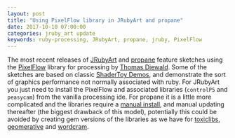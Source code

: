 ```yaml
---
layout: post
title: "Using PixelFlow library in JRubyArt and propane"
date: 2017-10-10 07:00:00
categories: jruby_art update
keywords: ruby-processing, JRubyArt, propane, jruby, PixelFlow
---
```

The most recent releases of [JRubyArt][jra] and [propane][propane] feature sketches using the [PixelFlow][pixgit] library for processing by [Thomas Diewald][diewald]. Some of the sketches are based on classic [ShaderToy Demos][shadertoy], and demonstrate the sort of graphics performance not normally associated with ruby. For JRubyArt you just need to install the PixelFlow and associated libraries (`controlP5` and `peasycam`) from the vanilla processing ide. For propane it is a little more complicated and the libraries require a [manual install][libraries], and manual updating thereafter (the biggest drawback of this model), potentially this could be avoided by creating gem versions of the libraries as we have for [toxiclibs][toxiclibs], [geomerative][geomerative] and [wordcram][wordcram].

[pixgit]:https://github.com/diwi/PixelFlow
[diewald]:http://thomasdiewald.com/blog/
[jra]:https://github.com/ruby-processing/JRubyArt
[propane]:https://github.com/ruby-processing/propane
[shadertoy]:https://www.shadertoy.com/
[libraries]:https://ruby-processing.github.io/propane/contributed
[toxiclibs]:https://github.com/ruby-processing/toxicgem/
[geomerative]:https://ruby-processing.github.io/geomerativegem/
[wordcram]:https://ruby-processing.github.io/WordCram/
